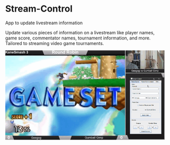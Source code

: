 # Stream-Control
App to update livestream information

Update various pieces of information on a livestream like player names, game score, commentator names, tournament information, and more. Tailored to streaming video game tournaments.

![](https://github.com/tjcouch1/Stream-Control/blob/master/streamcontrol.gif)